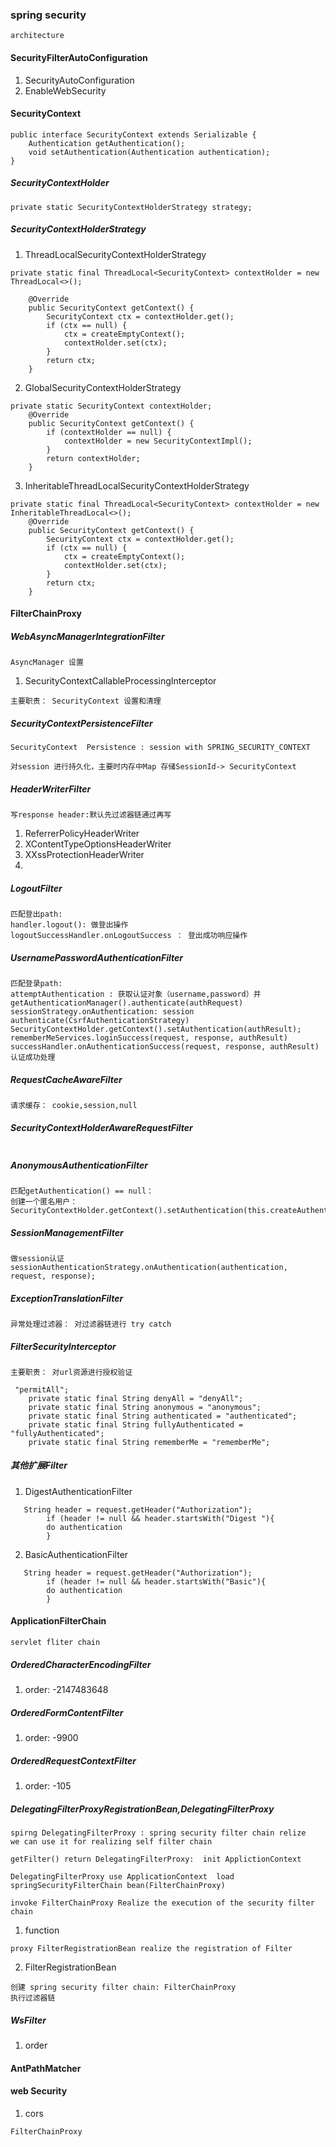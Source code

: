 ### spring security

``` 
architecture
```

#### SecurityFilterAutoConfiguration

1. SecurityAutoConfiguration
2. EnableWebSecurity

#### SecurityContext

``` 
public interface SecurityContext extends Serializable {
	Authentication getAuthentication();
	void setAuthentication(Authentication authentication);
}
```

##### SecurityContextHolder

``` 
private static SecurityContextHolderStrategy strategy;
```

##### SecurityContextHolderStrategy

1. ThreadLocalSecurityContextHolderStrategy

``` 
private static final ThreadLocal<SecurityContext> contextHolder = new ThreadLocal<>();

	@Override
	public SecurityContext getContext() {
		SecurityContext ctx = contextHolder.get();
		if (ctx == null) {
			ctx = createEmptyContext();
			contextHolder.set(ctx);
		}
		return ctx;
	}
```

2. GlobalSecurityContextHolderStrategy

``` 
private static SecurityContext contextHolder;
	@Override
	public SecurityContext getContext() {
		if (contextHolder == null) {
			contextHolder = new SecurityContextImpl();
		}
		return contextHolder;
	}
```

3. InheritableThreadLocalSecurityContextHolderStrategy

``` 
private static final ThreadLocal<SecurityContext> contextHolder = new InheritableThreadLocal<>();
	@Override
	public SecurityContext getContext() {
		SecurityContext ctx = contextHolder.get();
		if (ctx == null) {
			ctx = createEmptyContext();
			contextHolder.set(ctx);
		}
		return ctx;
	}
```

#### FilterChainProxy

##### WebAsyncManagerIntegrationFilter

``` 
AsyncManager 设置
```

1. SecurityContextCallableProcessingInterceptor

``` 
主要职责： SecurityContext 设置和清理
```

##### SecurityContextPersistenceFilter

``` 
SecurityContext  Persistence : session with SPRING_SECURITY_CONTEXT

对session 进行持久化，主要时内存中Map 存储SessionId-> SecurityContext
```

##### HeaderWriterFilter

```
写response header:默认先过滤器链通过再写

```

1. ReferrerPolicyHeaderWriter
2. XContentTypeOptionsHeaderWriter
3. XXssProtectionHeaderWriter
4.

##### LogoutFilter

```
匹配登出path:
handler.logout(): 做登出操作
logoutSuccessHandler.onLogoutSuccess ： 登出成功响应操作

```

##### UsernamePasswordAuthenticationFilter

``` 
匹配登录path:
attemptAuthentication : 获取认证对象（username,password）并getAuthenticationManager().authenticate(authRequest)
sessionStrategy.onAuthentication: session authenticate(CsrfAuthenticationStrategy)
SecurityContextHolder.getContext().setAuthentication(authResult);
rememberMeServices.loginSuccess(request, response, authResult)
successHandler.onAuthenticationSuccess(request, response, authResult) 认证成功处理
```

##### RequestCacheAwareFilter

``` 
请求缓存： cookie,session,null
```

##### SecurityContextHolderAwareRequestFilter

``` 

```

##### AnonymousAuthenticationFilter

``` 
匹配getAuthentication() == null：
创建一个匿名用户：
SecurityContextHolder.getContext().setAuthentication(this.createAuthentication((HttpServletRequest)req))
```

##### SessionManagementFilter

``` 
做session认证
sessionAuthenticationStrategy.onAuthentication(authentication, request, response);
```

##### ExceptionTranslationFilter

``` 
异常处理过滤器： 对过滤器链进行 try catch
```

##### FilterSecurityInterceptor

``` 
主要职责： 对url资源进行授权验证

 "permitAll";
    private static final String denyAll = "denyAll";
    private static final String anonymous = "anonymous";
    private static final String authenticated = "authenticated";
    private static final String fullyAuthenticated = "fullyAuthenticated";
    private static final String rememberMe = "rememberMe";

```

##### 其他扩展Filter

1. DigestAuthenticationFilter

```
   String header = request.getHeader("Authorization");
        if (header != null && header.startsWith("Digest "){
        do authentication
        }
```
2. BasicAuthenticationFilter
``` 
   String header = request.getHeader("Authorization");
        if (header != null && header.startsWith("Basic"){
        do authentication
        }
```

#### ApplicationFilterChain

``` 
servlet fliter chain
```

##### OrderedCharacterEncodingFilter

1. order: -2147483648

##### OrderedFormContentFilter

1. order:  -9900

##### OrderedRequestContextFilter

1. order: -105

##### DelegatingFilterProxyRegistrationBean,DelegatingFilterProxy

``` 
spirng DelegatingFilterProxy : spring security filter chain relize
we can use it for realizing self filter chain

getFilter() return DelegatingFilterProxy:  init ApplictionContext

DelegatingFilterProxy use ApplicationContext  load springSecurityFilterChain bean(FilterChainProxy)

invoke FilterChainProxy Realize the execution of the security filter chain
```

1. function

``` 
proxy FilterRegistrationBean realize the registration of Filter
```

2. FilterRegistrationBean

``` 
创建 spring security filter chain: FilterChainProxy
执行过滤器链
```

##### WsFilter

1. order

#### AntPathMatcher

#### web Security

1. cors

``` 
FilterChainProxy
```